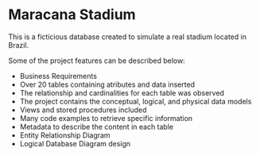 # Maracana Stadium

This is a ficticious database created to simulate a real stadium located in Brazil.

Some of the project features can be described below:

- Business Requirements 
- Over 20 tables containing atributes and data inserted
- The relationship and cardinalities for each table was observed
- The project contains the conceptual, logical, and physical data models
- Views and stored procedures included 
- Many code examples to retrieve specific information
- Metadata to describe the content in each table
- Entity Relationship Diagram
- Logical Database Diagram design
